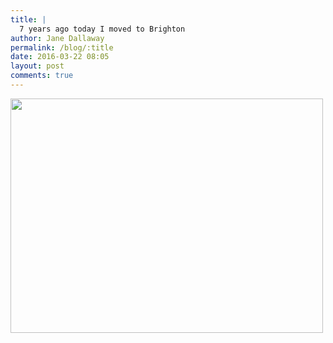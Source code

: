 ```yaml
---
title: |
  7 years ago today I moved to Brighton
author: Jane Dallaway
permalink: /blog/:title
date: 2016-03-22 08:05
layout: post
comments: true
---
```


<div><a href="http://static.skitters.dallaway.com/Btp_FullSizeRender.jpg"><img src="http://static.skitters.dallaway.com/Btp_thumb_FullSizeRender.jpg" width="500" height="375"/></a></div>



  

      
